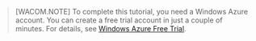 
> [WACOM.NOTE]
> To complete this tutorial, you need a Windows Azure account. You can create a free trial account in just a couple of minutes. For details, see [Windows Azure Free Trial](http://www.windowsazure.com/en-us/pricing/free-trial).


